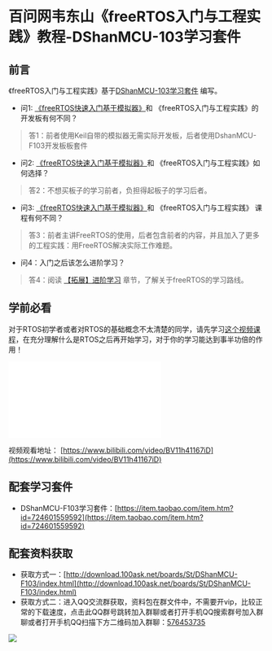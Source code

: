 # 百问网韦东山《freeRTOS入门与工程实践》教程-DShanMCU-103学习套件

## 前言

《freeRTOS入门与工程实践》基于[DShanMCU-103学习套件](https://item.taobao.com/item.htm?id=724601559592) 编写。

- 问1: [《freeRTOS快速入门基于模拟器》](../simulator/README.md)和 《freeRTOS入门与工程实践》的开发板有何不同？
> 答1：前者使用Keil自带的模拟器无需实际开发板，后者使用DshanMCU-F103开发板板套件


- 问2: [《freeRTOS快速入门基于模拟器》](../simulator/README.md)和 《freeRTOS入门与工程实践》如何选择？
> 答2：不想买板子的学习前者，负担得起板子的学习后者。


- 问3: [《freeRTOS快速入门基于模拟器》](../simulator/README.md)和 《freeRTOS入门与工程实践》 课程有何不同？
> 答3：前者主讲FreeRTOS的使用，后者包含前者的内容，并且加入了更多的工程实践：用FreeRTOS解决实际工作难题。


- 问4：入门之后该怎么进阶学习？
> 答4：阅读 [【拓展】进阶学习](../simulator/chapter14.md) 章节，了解关于freeRTOS的学习路线。


## 学前必看

对于RTOS初学者或者对RTOS的基础概念不太清楚的同学，请先学习[这个视频课程](https://www.bilibili.com/video/BV11h41167iD)，在充分理解什么是RTOS之后再开始学习，对于你的学习能达到事半功倍的作用！

<iframe src="//player.bilibili.com/player.html?aid=206670748&bvid=BV11h41167iD&cid=370140179&p=1" scrolling="no" border="0" frameborder="no" framespacing="0" allowfullscreen="true"> </iframe>

视频观看地址： [https://www.bilibili.com/video/BV11h41167iD](https://www.bilibili.com/video/BV11h41167iD)

## 配套学习套件

- DShanMCU-F103学习套件：[https://item.taobao.com/item.htm?id=724601559592](https://item.taobao.com/item.htm?id=724601559592)

## 配套资料获取

- 获取方式一：[http://download.100ask.net/boards/St/DShanMCU-F103/index.html](http://download.100ask.net/boards/St/DShanMCU-F103/index.html)
- 获取方式二：进入QQ交流群获取，资料包在群文件中，不需要开vip，比较正常的下载速度，点击此QQ群号跳转加入群聊或者打开手机QQ搜索群号加入群聊或者打开手机QQ扫描下方二维码加入群聊：[576453735](http://qm.qq.com/cgi-bin/qm/qr?_wv=1027&k=E37yrufRLFpLyU26PXzSc6YA5KsaR425&authKey=VD9gMsGRobd97XATc7oU19G37meKMVjybNCZmxK9nW%2FxGBzENm7FY6AV4k5I%2BhFJ&noverify=0&group_code=576453735)

![](http://photos.100ask.net/rtos-docs/FreeRTOS/DShanMCU-F103/DShanMCU-F103_HAL+RreeRTOS-QQgroup.png)
